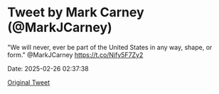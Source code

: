 # Tweet by Mark Carney (@MarkJCarney)

"We will never, ever be part of the United States in any way, shape, or form." @MarkJCarney https://t.co/Nify5F7Zy2

Date: 2025-02-26 02:37:38

[Original Tweet](https://x.com/MarkJCarney/status/1894577534257279107)
